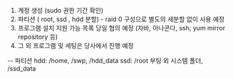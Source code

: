 1. 계정 생성 (sudo 권한 기간 확인)
2. 파티션 ( root, ssd , hdd 분할) - raid 0 구성으로 별도의 세분할 없이 사용 예정
3. 프로그램 설치 지원 가능 목록 당일 협의 예정 (자바, 아나콘다, ssh, yum mirror repository 등) 
4. 그 외 프로그램 및 세팅은 당사에서 진행 예정

-- 파티션
hdd: /home, /swp, /hdd_data
ssd: /root 부팅 외 시스템 폴더, /ssd_data